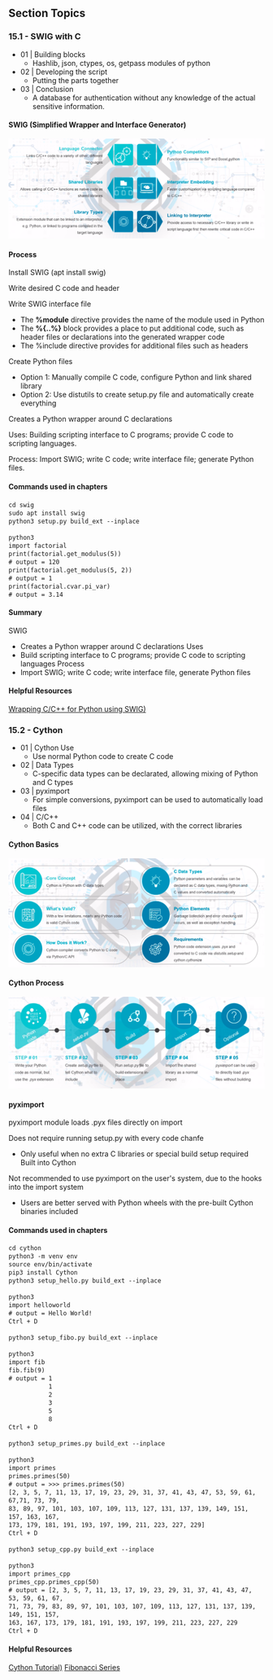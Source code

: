 ## Section Topics

### 15.1 - SWIG with C

- 01 | Building blocks
    - Hashlib, json, ctypes, os, getpass modules of python
- 02 | Developing the script
    - Putting the parts together
- 03 | Conclusion
    - A database for authentication without any knowledge of the actual sensitive
      information.


#### SWIG (Simplified Wrapper and Interface Generator)

![SWIG](swig.png)

#### Process
Install SWIG (apt install swig)

Write desired C code and header

Write SWIG interface file
* The __%module__ directive provides the name of the module used in Python
* The __%{..%}__ block provides a place to put additional code, such as header
  files or declarations into the generated wrapper code
* The %include directive provides for additional files such as headers

Create Python files
* Option 1: Manually compile C code, configure Python and link shared library
* Option 2: Use distutils to create setup.py file and automatically create
  everything

Creates a Python wrapper around C declarations

Uses: Building scripting interface to C programs; provide C code to scripting
languages.

Process: Import SWIG; write C code; write interface file; generate Python files.

#### Commands used in chapters
```
cd swig
sudo apt install swig
python3 setup.py build_ext --inplace

python3
import factorial
print(factorial.get_modulus(5))
# output = 120
print(factorial.get_modulus(5, 2))
# output = 1
print(factorial.cvar.pi_var)
# output = 3.14
```

#### Summary

SWIG
  - Creates a Python wrapper around C declarations
Uses
  - Build scripting interface to C programs; provide C code to scripting languages
Process
  - Import SWIG; write C code; write interface file, generate Python files

#### Helpful Resources

[Wrapping C/C++ for Python using SWIG)](https://www.geeksforgeeks.org/wrapping-cc-python-using-swig-set-1/?ref=gcse)

### 15.2 - Cython

- 01 | Cython Use
    - Use normal Python code to create C code
- 02 | Data Types
    - C-specific data types can be declarated, allowing mixing of Python and C types
- 03 | pyximport
    - For simple conversions, pyximport can be used to automatically load files
- 04 | C/C++
    - Both C and C++ code can be utilized, with the correct libraries

#### Cython Basics

![Cython Basics](cython-basics.png)

#### Cython Process

![Cython Process](cython-process.png)

#### pyximport

pyximport module loads .pyx files directly on import

Does not require running setup.py with every code chanfe
  * Only useful when no extra C libraries or special build setup required
Built into Cython

Not recommended to use pyximport on the user's system, due to the hooks into the
import system
  * Users are better served with Python wheels with the pre-built Cython binaries
    included

#### Commands used in chapters
```
cd cython
python3 -m venv env
source env/bin/activate
pip3 install Cython
python3 setup_hello.py build_ext --inplace

python3
import helloworld
# output = Hello World!
Ctrl + D

python3 setup_fibo.py build_ext --inplace

python3
import fib
fib.fib(9)
# output = 1
           1
           2
           3
           5
           8
Ctrl + D

python3 setup_primes.py build_ext --inplace

python3
import primes
primes.primes(50)
# output = >>> primes.primes(50)
[2, 3, 5, 7, 11, 13, 17, 19, 23, 29, 31, 37, 41, 43, 47, 53, 59, 61, 67,71, 73, 79,
83, 89, 97, 101, 103, 107, 109, 113, 127, 131, 137, 139, 149, 151, 157, 163, 167,
173, 179, 181, 191, 193, 197, 199, 211, 223, 227, 229]
Ctrl + D

python3 setup_cpp.py build_ext --inplace

python3
import primes_cpp
primes_cpp.primes_cpp(50)
# output = [2, 3, 5, 7, 11, 13, 17, 19, 23, 29, 31, 37, 41, 43, 47, 53, 59, 61, 67,
71, 73, 79, 83, 89, 97, 101, 103, 107, 109, 113, 127, 131, 137, 139, 149, 151, 157,
163, 167, 173, 179, 181, 191, 193, 197, 199, 211, 223, 227, 229
Ctrl + D
```

#### Helpful Resources

[Cython Tutorial)](https://cython.readthedocs.io/en/latest/src/tutorial/cython_tutorial.html)
[Fibonacci Series](https://www.programmingsimplified.com/c-program-generate-fibonacci-series)